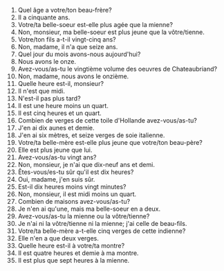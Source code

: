 1. Quel âge a votre/ton beau-frère?
2. Il a cinquante ans.
3. Votre/ta belle-soeur est-elle plus agée que la mienne?
4. Non, monsieur, ma belle-soeur est plus jeune que la vôtre/tienne.
5. Votre/ton fils a-t-il vingt-cinq ans?
6. Non, madame, il n'a que seize ans.
7. Quel jour du mois avons-nous aujourd'hui?
8. Nous avons le onze.
9. Avez-vous/as-tu le vingtième volume des oeuvres de Chateaubriand?
10. Non, madame, nous avons le onzième.
11. Quelle heure est-il, monsieur?
12. Il n'est que midi.
13. N'est-il pas plus tard?
14. Il est une heure moins un quart.
15. Il est cinq heures et un quart.
16. Combien de verges de cette toile d'Hollande avez-vous/as-tu?
17. J'en ai dix aunes et demie.
18. J'en ai six mètres, et seize verges de soie italienne.
19. Votre/ta belle-mère est-elle plus jeune que votre/ton beau-père?
20. Elle est plus jeune que lui.
21. Avez-vous/as-tu vingt ans?
22. Non, monsieur, je n'ai que dix-neuf ans et demi.
23. Êtes-vous/es-tu sûr qu'il est dix heures?
24. Oui, madame, j'en suis sûr.
25. Est-il dix heures moins vingt minutes?
26. Non, monsieur, il est midi moins un quart.
27. Combien de maisons avez-vous/as-tu?
28. Je n'en ai qu'une, mais ma belle-soeur en a deux.
29. Avez-vous/as-tu la mienne ou la vôtre/tienne?
30. Je n'ai ni la vôtre/tienne ni la mienne; j'ai celle de beau-fils.
31. Votre/ta belle-mère a-t-elle cinq verges de cette indienne?
32. Elle n'en a que deux verges.
33. Quelle heure est-il à votre/ta montre?
34. Il est quatre heures et demie à ma montre.
35. Il est plus que sept heures à la mienne.
